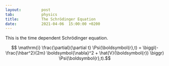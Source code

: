 ```yaml
---
layout:         post
tab:	        physics
title:          The Schrödinger Equation
date:           2021-04-06  15:00:00 +0200
---
```


This is the time dependent Schrödinger equation.

$$ \mathrm{i} \frac{\partial}{\partial t} \Psi(\boldsymbol{r},t) = \biggl(- \frac{\hbar^2}{2m} \boldsymbol{\nabla}^2 + \hat{V}(\boldsymbol{r}) \biggr) \Psi(\boldsymbol{r},t).$$
